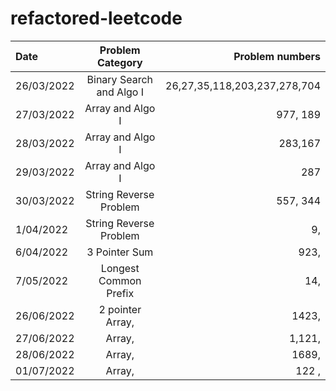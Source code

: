# refactored-leetcode


| Date         | Problem Category            | Problem numbers                                       |
| :---         |     :---:                   |          ---:                                         |
| 26/03/2022   | Binary Search and Algo I    | 26,27,35,118,203,237,278,704                          |
| 27/03/2022   | Array and Algo I            | 977, 189                                              |
|  28/03/2022  | Array and Algo I            |         283,167                                       |
|  29/03/2022  | Array and Algo I            |         287                                           |
|  30/03/2022  | String Reverse Problem      |         557, 344                                      |
|  1/04/2022   | String Reverse Problem      |         9,                                            |
|  6/04/2022   | 3 Pointer Sum               |         923,                                          |
|  7/05/2022   | Longest Common Prefix       |         14,                                           |
|  26/06/2022  | 2 pointer Array,            |         1423,                                         |
|  27/06/2022  | Array,                      | 1,121,                                                |
|  28/06/2022  | Array,                      | 1689,                                                 |
|  01/07/2022  | Array,                      | 122 ,                                                 |







